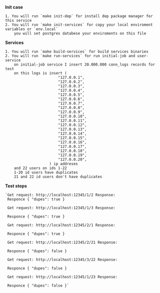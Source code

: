 **Init case**
    
    1. You will run `make init-dep` for install dep package manager for this service
    2. You will run `make init-services` for copy your local enviroment variables or `env.local`
        you will set postgres databese your enviroments on this file
**Services**

    1. You will run `make build-services` for build services binaries
    2. You will run `make run-services` for run initial-job and user-service
        on initial-job service I insert 20.000.000 conn_logs records for test
        on this logs is insert (
                            "127.0.0.1",
                            "127.0.0.2",
                            "127.0.0.3",
                            "127.0.0.4",
                            "127.0.0.5",
                            "127.0.0.6",
                            "127.0.0.7",
                            "127.0.0.8",
                            "127.0.0.9",
                            "127.0.0.10",
                            "127.0.0.11",
                            "127.0.0.12",
                            "127.0.0.13",
                            "127.0.0.14",
                            "127.0.0.15",
                            "127.0.0.16",
                            "127.0.0.17",
                            "127.0.0.18",
                            "127.0.0.19",
                            "127.0.0.20",
                        ) ip addreses
        and 22 users on ids 1-22
        1-20 id users have duplicates
        21 and 22 id users don't have duplicates  

**Test steps**

    `Get request: http://localhost:12345/1/2 Response:
     Responce { "dupes": true }

     Get request: http://localhost:12345/1/3 Response:
     
     Responce { "dupes": true }

     Get request: http://localhost:12345/2/1 Response:
     
     Responce { "dupes": true }

     Get request: http://localhost:12345/2/21 Response:
     
     Responce { "dupes": false }

     Get request: http://localhost:12345/3/22 Response:
     
     Responce { "dupes": false }

     Get request: http://localhost:12345/1/23 Response:
     
     Responce { "dupes": false }`